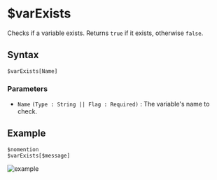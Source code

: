 # $varExists
Checks if a variable exists. Returns `true` if it exists, otherwise `false`.

## Syntax
```
$varExists[Name]
```

### Parameters
- `Name` `(Type : String || Flag : Required)` : The variable's name to check.

## Example
```
$nomention
$varExists[$message]
```
![example](https://user-images.githubusercontent.com/94063167/198907049-af572aa7-4dc7-4d89-8536-eb809ecabf41.png)
